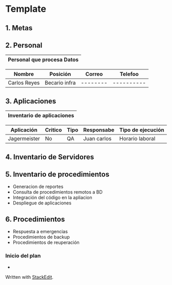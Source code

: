 # Template
## 1.  Metas
## 2. Personal

|Personal que procesa Datos|
|---------------------|

|Nombre | Posición | Correo | Telefoo |
|------|-----------|--------|----------|
|Carlos Reyes| Becario infra|--------|----------|

## 3.  Aplicaciones
| Inventario de aplicaciones | 
|-----------------------------|

|Aplicación|Critico| Tipo| Responsabe|Tipo de ejecución|
|-----|-----|-----|-------|---|
|Jagermeister|No|QA|Juan carlos|Horario laboral |

## 4. Inventario de Servidores

## 5. Inventario de procedimientos 

- Generacion de reportes
- Consulta de procedimientos remotos a BD
-  Integración del código en la apliacion
- Despliegue de aplicaciones 

## 6.  Procedimientos 
- Respuesta a emergencias
- Procedimientos de backup 
- Procedimientos de reuperación

### Inicio del plan
- 

 Written with [StackEdit](https://stackedit.io/).
<!--stackedit_data:
eyJoaXN0b3J5IjpbLTE1NDAwMjk3NywxMjMyMjcwOTQ2LC01OT
I1MzA3NjQsMTA5NDU2MTgxLC0xOTQ5NzI2MzE5LDIwMjM0Njc3
MTcsLTg3NTAzNzIyNCwxNjIyNzUwODg5LDczMDk5ODExNl19
-->